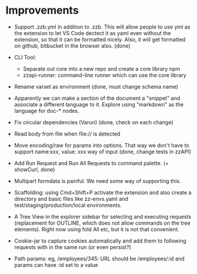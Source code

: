 # Improvements

* Support .zzb.yml in addition to .zzb. This will allow people to use yml as the extension to let VS Code dectect it as yaml even without the extension, so that it can be formatted nicely. Also, it will get formatted on github, bitbucket in the browser also. (done)

* CLI Tool:
  * Separate out core into a new repo and create a core library npm
  * zzapi-runner: command-line runner which can use the core library

* Rename varset as environment (done, must change schema name)

* Apparently we can make a section of the document a "snippet" and associate a different language to it. Explore using "markdown" as the language for doc-* nodes.

* Fix circular dependencies (Varun) (done, check on each change)

* Read body from file when file:// is detected

* Move encoding/raw for params into options. That way we don't have to support name:xxx, value: xxx way of input (done, change tests in zzAPI)

* Add Run Request and Run All Requests to command palette. (+ showCurl, done)

* Multipart formdata is painful. We need some way of supporting this.

* Scaffolding: using Cmd+Shift+P activate the extension and also create a directory and basic files like zz-envs.yaml and test/staging/production/local environments.

* A Tree View in the explorer sidebar for selecting and executing requests (replacement for OUTLINE, which does not allow commands on the tree elements). Right now using fold All etc, but it is not that convenient.

* Cookie-jar to capture cookies automatically and add them to following requests with in the same run (or even persist?)

* Path params: eg, /employees/345: URL should be /employees/:id and params can have :id set to a value

